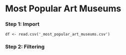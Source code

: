 #  Most Popular Art Museums

### Step 1: Import
``` df <- read.csv('_most_popular_art_museums.csv') ```

### Step 2: Filtering
``` ```

